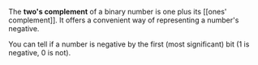 The **two's complement** of a binary number is one plus its [[ones' complement]]. It offers a convenient way of representing a number's negative.

You can tell if a number is negative by the first (most significant) bit (1 is negative, 0 is not).